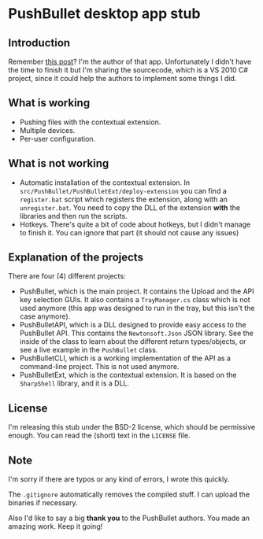PushBullet desktop app stub
===========================

Introduction
-----
Remember [this post](http://www.reddit.com/r/PushBullet/comments/1ov02t/i_have_been_working_on_this_for_a_while_and_thats/)? I'm the author of that app. Unfortunately I didn't have the time to finish it but I'm sharing the sourcecode, which is a VS 2010 C# project, since it could help the authors to implement some things I did.

What is working
------

- Pushing files with the contextual extension.
- Multiple devices.
- Per-user configuration.

What is not working
------

- Automatic installation of the contextual extension. In `src/PushBullet/PushBulletExt/deploy-extension` you can find a `register.bat` script which registers the extension, along with an `unregister.bat`. You need to copy the DLL of the extension **with** the libraries and then run the scripts.
- Hotkeys. There's quite a bit of code about hotkeys, but I didn't manage to finish it. You can ignore that part (it should not cause any issues)

Explanation of the projects
-------

There are four (4) different projects:

- PushBullet, which is the main project. It contains the Upload and the API key selection GUIs. It also contains a `TrayManager.cs` class which is not used anymore (this app was designed to run in the tray, but this isn't the case anymore).
- PushBulletAPI, which is a DLL designed to provide easy access to the PushBullet API. This contains the `Newtonsoft.Json` JSON library. See the inside of the class to learn about the different return types/objects, or see a live example in the `PushBullet` class.
- PushBulletCLI, which is a working implementation of the API as a command-line project. This is not used anymore.
- PushBulletExt, which is the contextual extension. It is based on the `SharpShell` library, and it is a DLL.

License
-----

I'm releasing this stub under the BSD-2 license, which should be permissive enough. You can read the (short) text in the `LICENSE` file.

Note
----

I'm sorry if there are typos or any kind of errors, I wrote this quickly.

The `.gitignore` automatically removes the compiled stuff. I can upload the binaries if necessary.

Also I'd like to say a big **thank you** to the PushBullet authors. You made an amazing work. Keep it going!